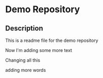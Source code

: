 # Demo Repository

## Description

This is a readme file for the demo repository

Now I'm adding some more text

Changing all this

adding more words